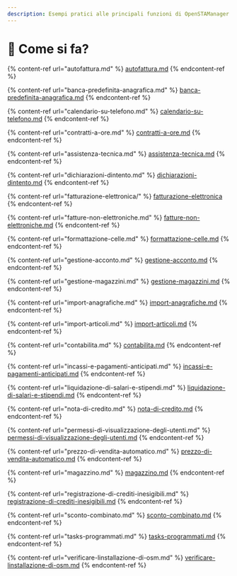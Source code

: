 ```yaml
---
description: Esempi pratici alle principali funzioni di OpenSTAManager
---
```


# 🔮 Come si fa?

{% content-ref url="autofattura.md" %}
[autofattura.md](autofattura.md)
{% endcontent-ref %}

{% content-ref url="banca-predefinita-anagrafica.md" %}
[banca-predefinita-anagrafica.md](banca-predefinita-anagrafica.md)
{% endcontent-ref %}

{% content-ref url="calendario-su-telefono.md" %}
[calendario-su-telefono.md](calendario-su-telefono.md)
{% endcontent-ref %}

{% content-ref url="contratti-a-ore.md" %}
[contratti-a-ore.md](contratti-a-ore.md)
{% endcontent-ref %}

{% content-ref url="assistenza-tecnica.md" %}
[assistenza-tecnica.md](assistenza-tecnica.md)
{% endcontent-ref %}

{% content-ref url="dichiarazioni-dintento.md" %}
[dichiarazioni-dintento.md](dichiarazioni-dintento.md)
{% endcontent-ref %}

{% content-ref url="fatturazione-elettronica/" %}
[fatturazione-elettronica](fatturazione-elettronica/)
{% endcontent-ref %}

{% content-ref url="fatture-non-elettroniche.md" %}
[fatture-non-elettroniche.md](fatture-non-elettroniche.md)
{% endcontent-ref %}

{% content-ref url="formattazione-celle.md" %}
[formattazione-celle.md](formattazione-celle.md)
{% endcontent-ref %}

{% content-ref url="gestione-acconto.md" %}
[gestione-acconto.md](gestione-acconto.md)
{% endcontent-ref %}

{% content-ref url="gestione-magazzini.md" %}
[gestione-magazzini.md](gestione-magazzini.md)
{% endcontent-ref %}

{% content-ref url="import-anagrafiche.md" %}
[import-anagrafiche.md](import-anagrafiche.md)
{% endcontent-ref %}

{% content-ref url="import-articoli.md" %}
[import-articoli.md](import-articoli.md)
{% endcontent-ref %}

{% content-ref url="contabilita.md" %}
[contabilita.md](contabilita.md)
{% endcontent-ref %}

{% content-ref url="incassi-e-pagamenti-anticipati.md" %}
[incassi-e-pagamenti-anticipati.md](incassi-e-pagamenti-anticipati.md)
{% endcontent-ref %}

{% content-ref url="liquidazione-di-salari-e-stipendi.md" %}
[liquidazione-di-salari-e-stipendi.md](liquidazione-di-salari-e-stipendi.md)
{% endcontent-ref %}

{% content-ref url="nota-di-credito.md" %}
[nota-di-credito.md](nota-di-credito.md)
{% endcontent-ref %}

{% content-ref url="permessi-di-visualizzazione-degli-utenti.md" %}
[permessi-di-visualizzazione-degli-utenti.md](permessi-di-visualizzazione-degli-utenti.md)
{% endcontent-ref %}

{% content-ref url="prezzo-di-vendita-automatico.md" %}
[prezzo-di-vendita-automatico.md](prezzo-di-vendita-automatico.md)
{% endcontent-ref %}

{% content-ref url="magazzino.md" %}
[magazzino.md](magazzino.md)
{% endcontent-ref %}

{% content-ref url="registrazione-di-crediti-inesigibili.md" %}
[registrazione-di-crediti-inesigibili.md](registrazione-di-crediti-inesigibili.md)
{% endcontent-ref %}

{% content-ref url="sconto-combinato.md" %}
[sconto-combinato.md](sconto-combinato.md)
{% endcontent-ref %}

{% content-ref url="tasks-programmati.md" %}
[tasks-programmati.md](tasks-programmati.md)
{% endcontent-ref %}

{% content-ref url="verificare-linstallazione-di-osm.md" %}
[verificare-linstallazione-di-osm.md](verificare-linstallazione-di-osm.md)
{% endcontent-ref %}
